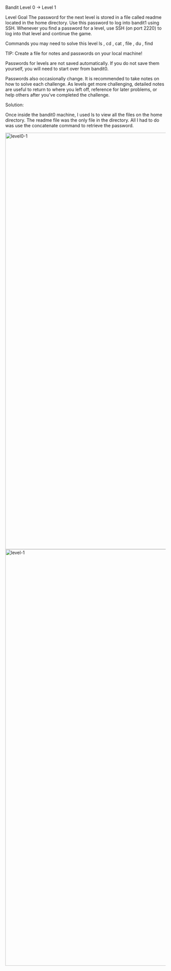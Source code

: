 Bandit Level 0 → Level 1

Level Goal
The password for the next level is stored in a file called readme located in the home directory. Use this password to log into bandit1 using SSH. Whenever you find a password for a level, use SSH (on port 2220) to log into that level and continue the game.

Commands you may need to solve this level
ls , cd , cat , file , du , find

TIP: Create a file for notes and passwords on your local machine!

Passwords for levels are not saved automatically. If you do not save them yourself, you will need to start over from bandit0.

Passwords also occasionally change. It is recommended to take notes on how to solve each challenge. As levels get more challenging, detailed notes are useful to return to where you left off, reference for later problems, or help others after you’ve completed the challenge.


Solution: 

Once inside the bandit0 machine, I used ls to view all the files on the home directory. The readme file was
the only file in the directory. All I had to do was use the concatenate command to retrieve the password.

<img width="1374" height="1304" alt="level0-1" src="https://github.com/user-attachments/assets/adc132bf-9460-4ffd-b556-f66d54380d56" />


<img width="1374" height="1304" alt="level-1" src="https://github.com/user-attachments/assets/8433cbbd-fcdd-4a47-a3ba-178a1fda9483" />
